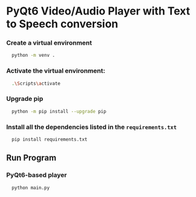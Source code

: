 # PyQt6 Video/Audio Player with Text to Speech conversion

### Сreate a virtual environment
```bash
  python -m venv .
```


### Activate the virtual environment:
```bash
  .\Scripts\activate
```

### Upgrade pip
```bash
  python -m pip install --upgrade pip
```

### Install all the dependencies listed in the `requirements.txt`
```
  pip install requirements.txt
```

## Run Program

### PyQt6-based player
```
  python main.py
```

